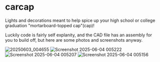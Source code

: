 # carcap
Lights and decorations meant to help spice up your high school or college graduation "mortarboard-topped cap"(cap)! 

Luckily code is fairly self explanity, and the CAD file has an assembly for you to build off, but here are some photos and screenshots anyway.

![20250603_004655](https://github.com/user-attachments/assets/7c52f68a-3417-465e-8037-1766670cbec3)
![Screenshot 2025-06-04 005222](https://github.com/user-attachments/assets/a6a01bf1-f72e-49f2-a88c-5afb080616ad)
![Screenshot 2025-06-04 005207](https://github.com/user-attachments/assets/d53bb95b-9909-4ca1-8e60-fe9ea5304f3a)
![Screenshot 2025-06-04 005156](https://github.com/user-attachments/assets/cdd8b9b9-d951-45af-a4f4-8f15b5db9373)

